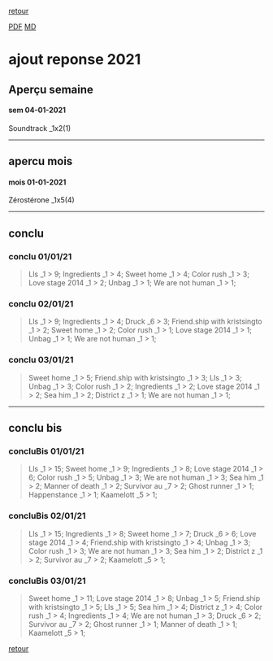 [retour](./../index.html)
<!-- -->
[PDF](./apercu21.pdf) [MD](./apercu21.md) 


# ajout reponse 2021


## Aperçu semaine
#### sem 04-01-2021 
Soundtrack _1x2(1) 





---

## apercu mois
#### mois 01-01-2021 
Zérostérone _1x5(4)










---

## conclu
### conclu 01/01/21 
> Lls _1 > 9; Ingredients _1 > 4; Sweet home _1 > 4; Color rush _1 > 3; Love stage 2014 _1 > 2; Unbag _1 > 1; We are not human _1 > 1; 
### conclu 02/01/21 
> Lls _1 > 9; Ingredients _1 > 4; Druck _6 > 3; Friend.ship with kristsingto _1 > 2; Sweet home _1 > 2; Color rush _1 > 1; Love stage 2014 _1 > 1; Unbag _1 > 1; We are not human _1 > 1; 
### conclu 03/01/21 
> Sweet home _1 > 5; Friend.ship with kristsingto _1 > 3; Lls _1 > 3; Unbag _1 > 3; Color rush _1 > 2; Ingredients _1 > 2; Love stage 2014 _1 > 2; Sea him _1 > 2; District z _1 > 1; We are not human _1 > 1; 









---

## conclu bis

### concluBis 01/01/21 
> Lls _1 > 15; Sweet home _1 > 9; Ingredients _1 > 8; Love stage 2014 _1 > 6; Color rush _1 > 5; Unbag _1 > 3; We are not human _1 > 3; Sea him _1 > 2; Manner of death _1 > 2; Survivor au _7 > 2; Ghost runner _1 > 1; Happenstance _1 > 1; Kaamelott _5 > 1; 
### concluBis 02/01/21 
> Lls _1 > 15; Ingredients _1 > 8; Sweet home _1 > 7; Druck _6 > 6; Love stage 2014 _1 > 4; Friend.ship with kristsingto _1 > 4; Unbag _1 > 3; Color rush _1 > 3; We are not human _1 > 3; Sea him _1 > 2; District z _1 > 2; Survivor au _7 > 2; Kaamelott _5 > 1; 
### concluBis 03/01/21 
> Sweet home _1 > 11; Love stage 2014 _1 > 8; Unbag _1 > 5; Friend.ship with kristsingto _1 > 5; Lls _1 > 5; Sea him _1 > 4; District z _1 > 4; Color rush _1 > 4; Ingredients _1 > 4; We are not human _1 > 3; Druck _6 > 2; Survivor au _7 > 2; Ghost runner _1 > 1; Manner of death _1 > 1; Kaamelott _5 > 1; 






[retour](./../index.html)
